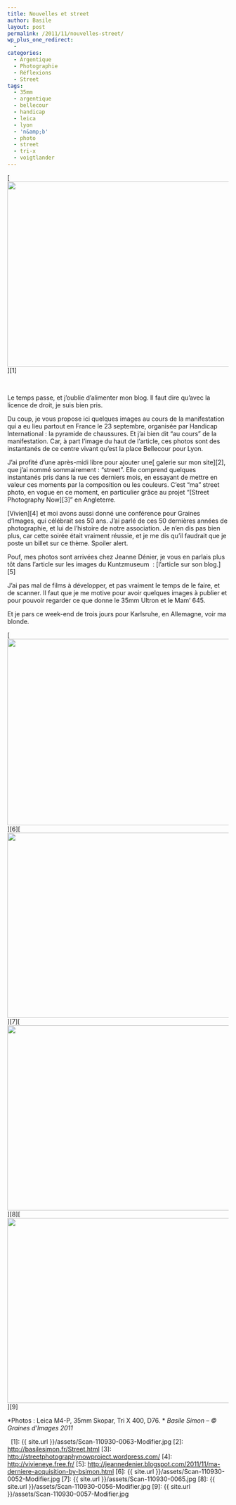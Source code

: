 ```yaml
---
title: Nouvelles et street
author: Basile
layout: post
permalink: /2011/11/nouvelles-street/
wp_plus_one_redirect:
  -
categories:
  - Argentique
  - Photographie
  - Réflexions
  - Street
tags:
  - 35mm
  - argentique
  - bellecour
  - handicap
  - leica
  - lyon
  - 'n&amp;b'
  - photo
  - street
  - tri-x
  - voigtlander
---
```

[<img class="aligncenter size-full wp-image-254" title="Scan-110930-0063-Modifier" src="{{ site.url }}/assets/Scan-110930-0063-Modifier.jpg" alt="" width="640" height="421" />][1]

&nbsp;

Le temps passe, et j&#8217;oublie d&#8217;alimenter mon blog.
Il faut dire qu&#8217;avec la licence de droit, je suis bien pris.

Du coup, je vous propose ici quelques images au cours de la manifestation qui a eu lieu partout en France le 23 septembre, organisée par Handicap International : la pyramide de chaussures. Et j&#8217;ai bien dit &#8220;au cours&#8221; de la manifestation. Car, à part l&#8217;image du haut de l&#8217;article, ces photos sont des instantanés de ce centre vivant qu&#8217;est la place Bellecour pour Lyon.

J&#8217;ai profité d&#8217;une après-midi libre pour ajouter une[ galerie sur mon site][2], que j&#8217;ai nommé sommairement : &#8220;street&#8221;. Elle comprend quelques instantanés pris dans la rue ces derniers mois, en essayant de mettre en valeur ces moments par la composition ou les couleurs. C&#8217;est &#8220;ma&#8221; street photo, en vogue en ce moment, en particulier grâce au projet &#8220;[Street Photography Now][3]&#8221; en Angleterre.

[Vivien][4] et moi avons aussi donné une conférence pour Graines d&#8217;Images, qui célébrait ses 50 ans. J&#8217;ai parlé de ces 50 dernières années de photographie, et lui de l&#8217;histoire de notre association. Je n&#8217;en dis pas bien plus, car cette soirée était vraiment réussie, et je me dis qu&#8217;il faudrait que je poste un billet sur ce thème. Spoiler alert.

Pouf, mes photos sont arrivées chez Jeanne Dénier, je vous en parlais plus tôt dans l&#8217;article sur les images du Kuntzmuseum  : [l&#8217;article sur son blog.][5]

J&#8217;ai pas mal de films à développer, et pas vraiment le temps de le faire, et de scanner. Il faut que je me motive pour avoir quelques images à publier et pour pouvoir regarder ce que donne le 35mm Ultron et le Mam&#8217; 645.

Et je pars ce week-end de trois jours pour Karlsruhe, en Allemagne, voir ma blonde.

[<img class="aligncenter size-full wp-image-251" title="Scan-110930-0052-Modifier" src="{{ site.url }}/assets/Scan-110930-0052-Modifier.jpg" alt="" width="640" height="424" />
][6][<img class="aligncenter size-full wp-image-255" title="Scan-110930-0065" src="{{ site.url }}/assets/Scan-110930-0065.jpg" alt="" width="640" height="421" />
][7][<img class="aligncenter size-full wp-image-252" title="Scan-110930-0056-Modifier" src="{{ site.url }}/assets/Scan-110930-0056-Modifier.jpg" alt="" width="640" height="421" />
][8][<img class="aligncenter size-full wp-image-253" title="Scan-110930-0057-Modifier" src="{{ site.url }}/assets/Scan-110930-0057-Modifier.jpg" alt="" width="640" height="421" />][9]

*Photos : Leica M4-P, 35mm Skopar, Tri X 400, D76. *
*Basile Simon – © Graines d’Images 2011*

<div class="wp_plus_one_button" style="margin: 0 8px 8px 0; float:left; ">
  <g:plusone count="false" href="http://blog.basilesimon.fr/2011/11/nouvelles-street/" callback="wp_plus_one_handler"></g:plusone>
</div>

 [1]: {{ site.url }}/assets/Scan-110930-0063-Modifier.jpg
 [2]: http://basilesimon.fr/Street.html
 [3]: http://streetphotographynowproject.wordpress.com/
 [4]: http://vivieneye.free.fr/
 [5]: http://jeannedenier.blogspot.com/2011/11/ma-derniere-acquisition-by-bsimon.html
 [6]: {{ site.url }}/assets/Scan-110930-0052-Modifier.jpg
 [7]: {{ site.url }}/assets/Scan-110930-0065.jpg
 [8]: {{ site.url }}/assets/Scan-110930-0056-Modifier.jpg
 [9]: {{ site.url }}/assets/Scan-110930-0057-Modifier.jpg
